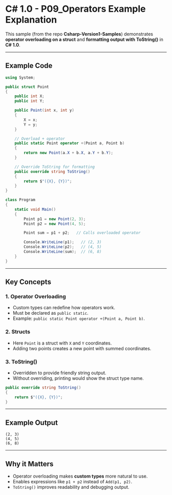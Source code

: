 # C# 1.0 - P09_Operators Example Explanation

This sample (from the repo **Csharp-Version1-Samples**) demonstrates **operator overloading on a struct** and **formatting output with ToString()** in **C# 1.0**.

---

## Example Code

```csharp
using System;

public struct Point
{
    public int X;
    public int Y;

    public Point(int x, int y)
    {
        X = x;
        Y = y;
    }

    // Overload + operator
    public static Point operator +(Point a, Point b)
    {
        return new Point(a.X + b.X, a.Y + b.Y);
    }

    // Override ToString for formatting
    public override string ToString()
    {
        return $"({X}, {Y})";
    }
}

class Program
{
    static void Main()
    {
        Point p1 = new Point(2, 3);
        Point p2 = new Point(4, 5);

        Point sum = p1 + p2;   // Calls overloaded operator

        Console.WriteLine(p1);   // (2, 3)
        Console.WriteLine(p2);   // (4, 5)
        Console.WriteLine(sum);  // (6, 8)
    }
}
```

---

## Key Concepts

### 1. Operator Overloading
- Custom types can redefine how operators work.
- Must be declared as `public static`.
- Example: `public static Point operator +(Point a, Point b)`.

### 2. Structs
- Here `Point` is a struct with `X` and `Y` coordinates.
- Adding two points creates a new point with summed coordinates.

### 3. ToString()
- Overridden to provide friendly string output.
- Without overriding, printing would show the struct type name.

```csharp
public override string ToString()
{
    return $"({X}, {Y})";
}
```

---

## Example Output

```
(2, 3)
(4, 5)
(6, 8)
```

---

## Why it Matters

- Operator overloading makes **custom types** more natural to use.
- Enables expressions like `p1 + p2` instead of `Add(p1, p2)`.
- `ToString()` improves readability and debugging output.

